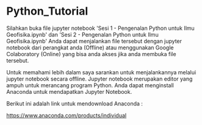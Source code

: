 # Python_Tutorial

Silahkan buka file jupyter notebook 'Sesi 1 - Pengenalan Python untuk Ilmu Geofisika.ipynb' dan 'Sesi 2 - Pengenalan Python untuk Ilmu Geofisika.ipynb'
Anda dapat menjalankan file tersebut dengan jupyter notebook dari perangkat anda (Offline) atau menggunakan Google Colaboratory (Online) yang bisa anda akses jika anda membuka file tersebut.

Untuk memahami lebih dalam saya sarankan untuk menjalankannya melalui jupyter notebook secara offline. Jupyter notebook merupakan editor yang ampuh untuk merancang program Python. Anda dapat menginstall Anaconda untuk mendapatkan Jupyter Notebook.

Berikut ini adalah link untuk mendownload Anaconda :

https://www.anaconda.com/products/individual
